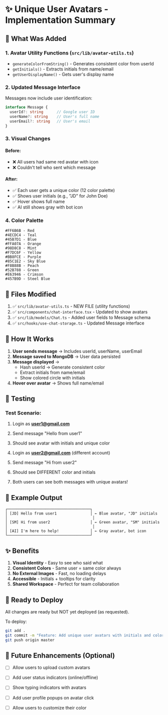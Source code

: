 # ✨ Unique User Avatars - Implementation Summary

## 🎨 What Was Added

### 1. **Avatar Utility Functions** (`src/lib/avatar-utils.ts`)
- `generateColorFromString()` - Generates consistent color from userId
- `getInitials()` - Extracts initials from name/email
- `getUserDisplayName()` - Gets user's display name

### 2. **Updated Message Interface**
Messages now include user identification:
```typescript
interface Message {
  userId?: string      // Google user ID
  userName?: string    // User's full name
  userEmail?: string   // User's email
}
```

### 3. **Visual Changes**

#### Before:
- ❌ All users had same red avatar with icon
- ❌ Couldn't tell who sent which message

#### After:
- ✅ Each user gets a unique color (12 color palette)
- ✅ Shows user initials (e.g., "JD" for John Doe)
- ✅ Hover shows full name
- ✅ AI still shows gray with bot icon

### 4. **Color Palette**
```
#FF6B6B - Red
#4ECDC4 - Teal
#45B7D1 - Blue
#FFA07A - Orange
#98D8C8 - Mint
#F7DC6F - Yellow
#BB8FCE - Purple
#85C1E2 - Sky Blue
#F8B88B - Peach
#52B788 - Green
#E63946 - Crimson
#457B9D - Steel Blue
```

## 📁 Files Modified

1. ✅ `src/lib/avatar-utils.ts` - NEW FILE (utility functions)
2. ✅ `src/components/chat-interface.tsx` - Updated to show avatars
3. ✅ `src/lib/models/Chat.ts` - Added user fields to Message schema
4. ✅ `src/hooks/use-chat-storage.ts` - Updated Message interface

## 🎯 How It Works

1. **User sends message** → Includes userId, userName, userEmail
2. **Message saved to MongoDB** → User data persisted
3. **Message displayed** → 
   - Hash userId → Generate consistent color
   - Extract initials from name/email
   - Show colored circle with initials
4. **Hover over avatar** → Shows full name/email

## 🧪 Testing

### Test Scenario:
1. Login as **user1@gmail.com**
2. Send message "Hello from user1"
3. Should see avatar with initials and unique color

4. Login as **user2@gmail.com** (different account)
5. Send message "Hi from user2"
6. Should see DIFFERENT color and initials

7. Both users can see both messages with unique avatars!

## 🎨 Example Output

```
┌─────────────────────────────────────┐
│ [JD] Hello from user1               │ ← Blue avatar, "JD" initials
│                                      │
│ [SM] Hi from user2                  │ ← Green avatar, "SM" initials
│                                      │
│ [AI] I'm here to help!              │ ← Gray avatar, bot icon
└─────────────────────────────────────┘
```

## ✨ Benefits

1. **Visual Identity** - Easy to see who said what
2. **Consistent Colors** - Same user = same color always
3. **No External Images** - Fast, no loading delays
4. **Accessible** - Initials + tooltips for clarity
5. **Shared Workspace** - Perfect for team collaboration

## 🚀 Ready to Deploy

All changes are ready but NOT yet deployed (as requested).

To deploy:
```bash
git add .
git commit -m "Feature: Add unique user avatars with initials and colors"
git push origin master
```

## 🔮 Future Enhancements (Optional)

- [ ] Allow users to upload custom avatars
- [ ] Add user status indicators (online/offline)
- [ ] Show typing indicators with avatars
- [ ] Add user profile popups on avatar click
- [ ] Allow users to customize their color




